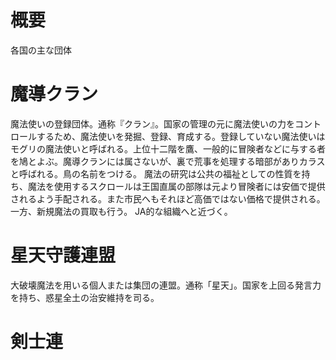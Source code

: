 # 概要
各国の主な団体

# 魔導クラン
魔法使いの登録団体。通称『クラン』。国家の管理の元に魔法使いの力をコントロールするため、魔法使いを発掘、登録、育成する。登録していない魔法使いはモグリの魔法使いと呼ばれる。上位十二階を鷹、一般的に冒険者などに与する者を鳩とよぶ。魔導クランには属さないが、裏で荒事を処理する暗部がありカラスと呼ばれる。鳥の名前をつける。
魔法の研究は公共の福祉としての性質を持ち、魔法を使用するスクロールは王国直属の部隊は元より冒険者には安価で提供されるよう手配される。また市民へもそれほど高価ではない価格で提供される。一方、新規魔法の買取も行う。
JA的な組織へと近づく。

# 星天守護連盟
大破壊魔法を用いる個人または集団の連盟。通称「星天」。国家を上回る発言力を持ち、惑星全土の治安維持を司る。

# 剣士連
